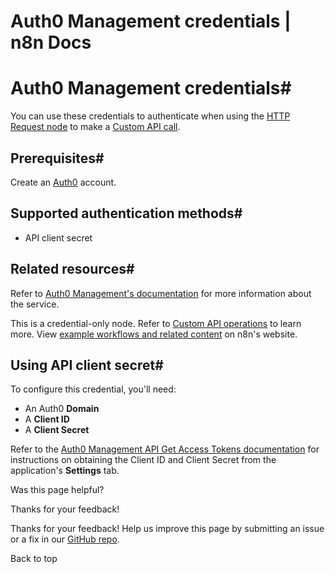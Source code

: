 # Auth0 Management credentials | n8n Docs

[ ](https://github.com/n8n-io/n8n-docs/edit/main/docs/integrations/builtin/credentials/auth0management.md "Edit this page")

# Auth0 Management credentials#

You can use these credentials to authenticate when using the [HTTP Request node](../../core-nodes/n8n-nodes-base.httprequest/) to make a [Custom API call](../../../custom-operations/).

## Prerequisites#

Create an [Auth0](https://auth0.com) account.

## Supported authentication methods#

  * API client secret

## Related resources#

Refer to [Auth0 Management's documentation](https://auth0.com/docs/api/management/v2) for more information about the service.

This is a credential-only node. Refer to [Custom API operations](../../../custom-operations/) to learn more. View [example workflows and related content](https://n8n.io/integrations/auth0-management-api/) on n8n's website.

## Using API client secret#

To configure this credential, you'll need:

  * An Auth0 **Domain**
  * A **Client ID**
  * A **Client Secret**

Refer to the [Auth0 Management API Get Access Tokens documentation](https://auth0.com/docs/secure/tokens/access-tokens/get-access-tokens) for instructions on obtaining the Client ID and Client Secret from the application's **Settings** tab.

Was this page helpful? 

Thanks for your feedback! 

Thanks for your feedback! Help us improve this page by submitting an issue or a fix in our [GitHub repo](https://github.com/n8n-io/n8n-docs). 

Back to top